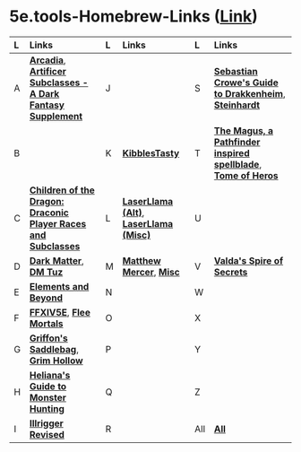 # 5e.tools-Homebrew-Links ([**Link**](https://docs.google.com/spreadsheets/d/1zeLnZSwFd0Lbjg6paeCiklPcaT9WTQRIckyWTOHIbqA/edit?usp=sharing))





| L | Links | L | Links | L | Links |
| :-- | :-- | :-- | :-- | :-- | :-- |
| A | [**Arcadia**](https://5e.tools/index.html#blankhash,loadextprerelease:uaclassfeaturevariants,loadexthomebrew:Ar1~Ar2~Ar3~Ar4~Ar5~Ar6~Ar7~Ar8~Arcadia9~Arcadia10~Arcadia19~Ar20~Arcadia21~Arcadia27), [**Artificer Subclasses - A Dark Fantasy Supplement**](https://5e.tools/index.html#blankhash,loadextprerelease:uaclassfeaturevariants,loadexthomebrew:ASDFS) | J |  | S | [**Sebastian Crowe's Guide to Drakkenheim**](https://5e.tools/index.html#blankhash,loadextprerelease:uaclassfeaturevariants,loadexthomebrew:SCGtD), [**Steinhardt**](https://5e.tools/index.html#blankhash,loadextprerelease:uaclassfeaturevariants,loadexthomebrew:SGttEH~HoS) |
| B |  | K | [**KibblesTasty**](https://5e.tools/index.html#blankhash,loadextprerelease:uaclassfeaturevariants,loadexthomebrew:KT%3aAMF~Divine%20Agent~DoggoSidekick~KTFfF~KibblesTasty%3aBMS~KibblesGenericElementalSpells~KSB~KTKCG~ktp~ktw~KibbleInventor~KTSS~KT%3aO~KT%3aVSCO~KibDragonPatron) | T | [**The Magus, a Pathfinder inspired spellblade**](https://5e.tools/index.html#blankhash,loadextprerelease:uaclassfeaturevariants,loadexthomebrew:RannieryJesuinoTheMagus), [**Tome of Heros**](https://5e.tools/index.html#blankhash,loadextprerelease:uaclassfeaturevariants,loadexthomebrew:ToH) |
| C | [**Children of the Dragon: Draconic Player Races and Subclasses**](https://5e.tools/index.html#blankhash,loadextprerelease:uaclassfeaturevariants,loadexthomebrew:CotDDPRaS) | L | [**LaserLlama (Alt)**](https://5e.tools/index.html#blankhash,loadextprerelease:uaclassfeaturevariants,loadexthomebrew:LLAART~LLAB~LLABrd~LLABH~LLAF~LLAM~LLAPal~LLAR~LLARo~LLASorc~LLWrc~llasio~llspell~LLABBK), [**LaserLlama (Misc)**](https://5e.tools/index.html#blankhash,loadextprerelease:uaclassfeaturevariants,loadexthomebrew:LLC~LL%3aDC~HalfDwarf~LL%3aBC~llfafs~LLMC~LLMT~llbarb~LLRA~OWP~LLPSO~LLSav~LLSH%3aE~LLPS~LLVessel~LLAW) | U |  |
| D | [**Dark Matter**](https://5e.tools/index.html#blankhash,loadextprerelease:uaclassfeaturevariants,loadexthomebrew:darkmatter), [**DM Tuz**](https://5e.tools/index.html#blankhash,loadextprerelease:uaclassfeaturevariants,loadexthomebrew:DarkestDungeon-HorrorsoftheDark~DMTuzHolstaur~DMTuzLamia~DMTuzSlimeFolk~DMTuzSlimeFolkVariant2023~DarkestDungeon-HorrorsoftheDark~DMTuzHolstaur~DMTuzLamia~DMTuzSlimeFolk~DMTuzSlimeFolkVariant2023) | M | [**Matthew Mercer**](https://5e.tools/index.html#blankhash,loadextprerelease:uaclassfeaturevariants,loadexthomebrew:BloodHunter~BH2020~BH2022~MercerMaestro~CorruptionRules~MercerGunslinger~Lingering%20Soul~MercerOotOS~TalDorei~WotCS), [**Misc**](https://5e.tools/index.html#blankhash,loadextprerelease:uaclassfeaturevariants,loadexthomebrew:llmc%3ae~llaf%3ae~llaart%3ae~ktwe~llsave~llaroe~kibblestasty%3acc~llaw%3ae~llabe~llasorcorc%3ae~llar%3ae~llam%3ae~sgtteh-hos~teb%3asv~teb%3asr) | V | [**Valda's Spire of Secrets**](https://5e.tools/index.html#blankhash,loadextprerelease:uaclassfeaturevariants,loadexthomebrew:VSS) |
| E | [**Elements and Beyond**](https://5e.tools/index.html#blankhash,loadextprerelease:uaclassfeaturevariants,loadexthomebrew:TEB) | N |  | W |  |
| F | [**FFXIV5E**](https://5e.tools/index.html#blankhash,loadextprerelease:uaclassfeaturevariants,loadexthomebrew:FFXIV), [**Flee Mortals**](https://5e.tools/index.html#blankhash,loadextprerelease:uaclassfeaturevariants,loadexthomebrew:fleemortals) | O |  | X |  |
| G | [**Griffon's Saddlebag**](https://5e.tools/index.html#blankhash,loadextprerelease:uaclassfeaturevariants,loadexthomebrew:TGS~tgs1~GriffonsSaddlebag2~GriffonsSaddlebag3~GriffonsSaddlebag4), [**Grim Hollow**](https://5e.tools/index.html#blankhash,loadextprerelease:uaclassfeaturevariants,loadexthomebrew:GrimHollowPlayerPack~GH~GHMG~GHPG) | P |  | Y |  |
| H | [**Heliana's Guide to Monster Hunting**](https://5e.tools/index.html#blankhash,loadextprerelease:uaclassfeaturevariants,loadexthomebrew:HelianasGuidetoMonsterHunting) | Q |  | Z |  |
| I | [**Illrigger Revised**](https://5e.tools/index.html#blankhash,loadextprerelease:uaclassfeaturevariants,loadexthomebrew:IllriggerRevised) | R |  | All | [**All**](https://5e.tools/index.html#blankhash,loadextprerelease:uaclassfeaturevariants,loadexthomebrew:Ar1~Ar2~Ar3~Ar4~Ar5~Ar6~Ar7~Ar8~Arcadia9~Arcadia10~Arcadia19~Ar20~Arcadia21~Arcadia27~ASDFS~CotDDPRaS~darkmatter~DarkestDungeon-HorrorsoftheDark~DMTuzHolstaur~DMTuzLamia~DMTuzSlimeFolk~DMTuzSlimeFolkVariant2023~DarkestDungeon-HorrorsoftheDark~DMTuzHolstaur~DMTuzLamia~DMTuzSlimeFolk~DMTuzSlimeFolkVariant2023~TEB~FFXIV~fleemortals~TGS~tgs1~GriffonsSaddlebag2~GriffonsSaddlebag3~GriffonsSaddlebag4~GrimHollowPlayerPack~GH~GHMG~GHPG~HelianasGuidetoMonsterHunting~IllriggerRevised~KT%3aAMF~Divine%20Agent~DoggoSidekick~KTFfF~KibblesTasty%3aBMS~KibblesGenericElementalSpells~KSB~KTKCG~ktp~ktw~KibbleInventor~KTSS~KT%3aO~KT%3aVSCO~KibDragonPatron~LLAART~LLAB~LLABrd~LLABH~LLAF~LLAM~LLAPal~LLAR~LLARo~LLASorc~LLWrc~llasio~llspell~LLABBK~LLC~LL%3aDC~HalfDwarf~LL%3aBC~llfafs~LLMC~LLMT~llbarb~LLRA~OWP~LLPSO~LLSav~LLSH%3aE~LLPS~LLVessel~LLAW~BloodHunter~BH2020~BH2022~MercerMaestro~CorruptionRules~MercerGunslinger~Lingering%20Soul~MercerOotOS~TalDorei~WotCS~llmc%3ae~llaf%3ae~llaart%3ae~ktwe~llsave~llaroe~kibblestasty%3acc~llaw%3ae~llabe~llasorcorc%3ae~llar%3ae~llam%3ae~sgtteh-hos~teb%3asv~teb%3asr~SCGtD~SGttEH~HoS~RannieryJesuinoTheMagus~ToH~VSS) |


<!--


| Links |
| :-- |
| [**Arcadia**](https://5e.tools/index.html#blankhash,loadextprerelease:uaclassfeaturevariants,loadexthomebrew:Ar1~Ar2~Ar3~Ar4~Ar5~Ar6~Ar7~Ar8~Arcadia9~Arcadia10~Arcadia19~Ar20~Arcadia21~Arcadia27), [**Artificer Subclasses - A Dark Fantasy Supplement**](https://5e.tools/index.html#blankhash,loadextprerelease:uaclassfeaturevariants,loadexthomebrew:ASDFS) |
| [**Children of the Dragon: Draconic Player Races and Subclasses**](https://5e.tools/index.html#blankhash,loadextprerelease:uaclassfeaturevariants,loadexthomebrew:CotDDPRaS) |
| [**Dark Matter**](https://5e.tools/index.html#blankhash,loadextprerelease:uaclassfeaturevariants,loadexthomebrew:darkmatter), [**DM Tuz**](https://5e.tools/index.html#blankhash,loadextprerelease:uaclassfeaturevariants,loadexthomebrew:DarkestDungeon-HorrorsoftheDark~DMTuzHolstaur~DMTuzLamia~DMTuzSlimeFolk~DMTuzSlimeFolkVariant2023) |
| [**Elements and Beyond**](https://5e.tools/index.html#blankhash,loadextprerelease:uaclassfeaturevariants,loadexthomebrew:TEB) |
| [**FFXIV5E**](https://5e.tools/index.html#blankhash,loadextprerelease:uaclassfeaturevariants,loadexthomebrew:FFXIV) |
| [**Griffon's Saddlebag**](https://5e.tools/index.html#blankhash,loadextprerelease:uaclassfeaturevariants,loadexthomebrew:TGS~tgs1~GriffonsSaddlebag2~GriffonsSaddlebag3~GriffonsSaddlebag4), [**Grim Hollow**](https://5e.tools/index.html#blankhash,loadextprerelease:uaclassfeaturevariants,loadexthomebrew:GrimHollowPlayerPack~GH~GHMG~GHPG) |
| [**Heliana's Guide to Monster Hunting**](https://5e.tools/index.html#blankhash,loadextprerelease:uaclassfeaturevariants,loadexthomebrew:HelianasGuidetoMonsterHunting) |
| [**Illrigger Revised**](https://5e.tools/index.html#blankhash,loadextprerelease:uaclassfeaturevariants,loadexthomebrew:IllriggerRevised) |
| [**KibblesTasty**](https://5e.tools/index.html#blankhash,loadextprerelease:uaclassfeaturevariants,loadexthomebrew:KT%3aAMF~Divine%20Agent~DoggoSidekick~KTFfF~KibblesTasty%3aBMS~KibblesGenericElementalSpells~KSB~KTKCG~ktp~ktw~KibbleInventor~KTSS~KT%3aO~KT%3aVSCO~KibDragonPatron) |
| [**LaserLlama (Alt)**](https://5e.tools/index.html#blankhash,loadextprerelease:uaclassfeaturevariants,loadexthomebrew:LLAART~LLAB~LLABrd~LLABH~LLAF~LLAM~LLAPal~LLAR~LLARo~LLASorc~LLWrc~llasio~LLExploits~llspell~LLABBK), [**LaserLlama (Misc)**](https://5e.tools/index.html#blankhash,loadextprerelease:uaclassfeaturevariants,loadexthomebrew:LLC~LL%3aDC~HalfDwarf~LL%3aBC~llfafs~LLMC~LLMT~llbarb~LLRA~OWP~LLPSO~LLSav~LLSH%3aE~LLPS~LLVessel~LLAW) |
| [**Matthew Mercer**](https://5e.tools/index.html#blankhash,loadextprerelease:uaclassfeaturevariants,loadexthomebrew:BloodHunter~BH2020~BH2022~MercerMaestro~CorruptionRules~MercerGunslinger~Lingering%20Soul~MercerOotOS~TalDorei~WotCS) |
| [**Sebastian Crowe's Guide to Drakkenheim**](https://5e.tools/index.html#blankhash,loadextprerelease:uaclassfeaturevariants,loadexthomebrew:SCGtD), [**Steinhardt**](https://5e.tools/index.html#blankhash,loadextprerelease:uaclassfeaturevariants,loadexthomebrew:SGttEH~SGttEH-HoS) |
| [**The Magus, a Pathfinder inspired spellblade**](https://5e.tools/index.html#blankhash,loadextprerelease:uaclassfeaturevariants,loadexthomebrew:RannieryJesuinoTheMagus), [**Tome of Heros**](https://5e.tools/index.html#blankhash,loadextprerelease:uaclassfeaturevariants,loadexthomebrew:ToH) |
| [**Valda's Spire of Secrets**](https://5e.tools/index.html#blankhash,loadextprerelease:uaclassfeaturevariants,loadexthomebrew:VSS) |
















A
B
C
D
E
F
G
H
I
J
K
L
M
N
O
P
Q
R
S
T
U
V
W
X
Y
Z


A
B
C
D
E
F
G
H
I

J
K
L
M
N
O
P
Q
R

S
T
U
V
W
X
Y
Z







<hr>
<center>

[**Arcadia**](https://5e.tools/index.html#blankhash,loadextprerelease:uaclassfeaturevariants,loadexthomebrew:Ar1~Ar2~Ar3~Ar4~Ar5~Ar6~Ar7~Ar8~Arcadia9~Arcadia10~Arcadia19~Ar20~Arcadia21~Arcadia27), 
[**Artificer Subclasses - A Dark Fantasy Supplement**](https://5e.tools/index.html#blankhash,loadextprerelease:uaclassfeaturevariants,loadexthomebrew:ASDFS), 
[**Children of the Dragon: Draconic Player Races and Subclasses**](https://5e.tools/index.html#blankhash,loadextprerelease:uaclassfeaturevariants,loadexthomebrew:CotDDPRaS), 
[**Dark Matter**](https://5e.tools/index.html#blankhash,loadextprerelease:uaclassfeaturevariants,loadexthomebrew:darkmatter), 
[**DM Tuz**](https://5e.tools/index.html#blankhash,loadextprerelease:uaclassfeaturevariants,loadexthomebrew:DarkestDungeon-HorrorsoftheDark~DMTuzHolstaur~DMTuzLamia~DMTuzSlimeFolk~DMTuzSlimeFolkVariant2023), 
[**Elements and Beyond**](https://5e.tools/index.html#blankhash,loadextprerelease:uaclassfeaturevariants,loadexthomebrew:TEB), 
[**FFXIV5E**](https://5e.tools/index.html#blankhash,loadextprerelease:uaclassfeaturevariants,loadexthomebrew:FFXIV), 
[**Griffon's Saddlebag**](https://5e.tools/index.html#blankhash,loadextprerelease:uaclassfeaturevariants,loadexthomebrew:TGS~tgs1~GriffonsSaddlebag2~GriffonsSaddlebag3~GriffonsSaddlebag4), 
[**Grim Hollow**](https://5e.tools/index.html#blankhash,loadextprerelease:uaclassfeaturevariants,loadexthomebrew:GrimHollowPlayerPack~GH~GHMG~GHPG), 
[**Heliana's Guide to Monster Hunting**](https://5e.tools/index.html#blankhash,loadextprerelease:uaclassfeaturevariants,loadexthomebrew:HelianasGuidetoMonsterHunting), 
[**KibblesTasty**](https://5e.tools/index.html#blankhash,loadextprerelease:uaclassfeaturevariants,loadexthomebrew:KT%3aAMF~Divine%20Agent~DoggoSidekick~KTFfF~KibblesTasty%3aBMS~KibblesGenericElementalSpells~KSB~KTKCG~ktp~ktw~KibbleInventor~KTSS~KT%3aO~KT%3aVSCO~KibDragonPatron), 
[**LaserLlama (Alt)**](https://5e.tools/index.html#blankhash,loadextprerelease:uaclassfeaturevariants,loadexthomebrew:LLAART~LLAB~LLABrd~LLABH~LLAF~LLAM~LLAPal~LLAR~LLARo~LLASorc~LLWrc~llasio~LLExploits~llspell~LLABBK), 
[**LaserLlama (Misc)**](https://5e.tools/index.html#blankhash,loadextprerelease:uaclassfeaturevariants,loadexthomebrew:LLC~LL%3aDC~HalfDwarf~LL%3aBC~llfafs~LLMC~LLMT~llbarb~LLRA~OWP~LLPSO~LLSav~LLSH%3aE~LLPS~LLVessel~LLAW), 
[**Matthew Mercer**](https://5e.tools/index.html#blankhash,loadextprerelease:uaclassfeaturevariants,loadexthomebrew:BloodHunter~BH2020~BH2022~MercerMaestro~CorruptionRules~MercerGunslinger~Lingering%20Soul~MercerOotOS~TalDorei~WotCS), 
[**Steinhardt**](https://5e.tools/index.html#blankhash,loadextprerelease:uaclassfeaturevariants,loadexthomebrew:SGttEH~SGttEH-HoS), 
[**The Magus, a Pathfinder inspired spellblade**](https://5e.tools/index.html#blankhash,loadextprerelease:uaclassfeaturevariants,loadexthomebrew:RannieryJesuinoTheMagus), 
[**Tome of Heros**](https://5e.tools/index.html#blankhash,loadextprerelease:uaclassfeaturevariants,loadexthomebrew:ToH), 
[**Valda's Spire of Secrets**](https://5e.tools/index.html#blankhash,loadextprerelease:uaclassfeaturevariants,loadexthomebrew:VSS)

</center>



[**Arcadia**](https://5e.tools/index.html#blankhash,loadextprerelease:uaclassfeaturevariants,loadexthomebrew:Ar1~Ar2~Ar3~Ar4~Ar5~Ar6~Ar7~Ar8~Arcadia9~Arcadia10~Arcadia19~Ar20~Arcadia21~Arcadia27)
[**Artificer Subclasses - A Dark Fantasy Supplement**](https://5e.tools/index.html#blankhash,loadextprerelease:uaclassfeaturevariants,loadexthomebrew:ASDFS)
[**Children of the Dragon: Draconic Player Races and Subclasses**](https://5e.tools/index.html#blankhash,loadextprerelease:uaclassfeaturevariants,loadexthomebrew:CotDDPRaS)
[**Dark Matter**](https://5e.tools/index.html#blankhash,loadextprerelease:uaclassfeaturevariants,loadexthomebrew:darkmatter)
[**DM Tuz**](https://5e.tools/index.html#blankhash,loadextprerelease:uaclassfeaturevariants,loadexthomebrew:DarkestDungeon-HorrorsoftheDark~DMTuzHolstaur~DMTuzLamia~DMTuzSlimeFolk~DMTuzSlimeFolkVariant2023)
[**Elements and Beyond**](https://5e.tools/index.html#blankhash,loadextprerelease:uaclassfeaturevariants,loadexthomebrew:TEB)
[**FFXIV5E**](https://5e.tools/index.html#blankhash,loadextprerelease:uaclassfeaturevariants,loadexthomebrew:FFXIV)
[**Griffon's Saddlebag**](https://5e.tools/index.html#blankhash,loadextprerelease:uaclassfeaturevariants,loadexthomebrew:TGS~tgs1~GriffonsSaddlebag2~GriffonsSaddlebag3~GriffonsSaddlebag4)
[**Grim Hollow**](https://5e.tools/index.html#blankhash,loadextprerelease:uaclassfeaturevariants,loadexthomebrew:GrimHollowPlayerPack~GH~GHMG~GHPG)
[**KibblesTasty**](https://5e.tools/index.html#blankhash,loadextprerelease:uaclassfeaturevariants,loadexthomebrew:KT%3aAMF~Divine%20Agent~DoggoSidekick~KTFfF~KibblesTasty%3aBMS~KibblesGenericElementalSpells~KSB~KTKCG~ktp~ktw~KibbleInventor~KTSS~KT%3aO~KT%3aVSCO~KibDragonPatron)
[**LaserLlama (Alt)**](https://5e.tools/index.html#blankhash,loadextprerelease:uaclassfeaturevariants,loadexthomebrew:LLAART~LLAB~LLABrd~LLABH~LLAF~LLAM~LLAPal~LLAR~LLARo~LLASorc~LLWrc~llasio~LLExploits~llspell~LLABBK)
[**LaserLlama (Misc)**](https://5e.tools/index.html#blankhash,loadextprerelease:uaclassfeaturevariants,loadexthomebrew:LLC~LL%3aDC~HalfDwarf~LL%3aBC~llfafs~LLMC~LLMT~llbarb~LLRA~OWP~LLPSO~LLSav~LLSH%3aE~LLPS~LLVessel~LLAW)
[**Loot Tavern**](https://5e.tools/index.html#blankhash,loadextprerelease:uaclassfeaturevariants,loadexthomebrew:HelianasGuidetoMonsterHunting)
[**Matthew Mercer**](https://5e.tools/index.html#blankhash,loadextprerelease:uaclassfeaturevariants,loadexthomebrew:BloodHunter~BH2020~BH2022~MercerMaestro~CorruptionRules~MercerGunslinger~Lingering%20Soul~MercerOotOS~TalDorei~WotCS)
[**Steinhardt**](https://5e.tools/index.html#blankhash,loadextprerelease:uaclassfeaturevariants,loadexthomebrew:SGttEH~SGttEH-HoS)
[**The Magus, a Pathfinder inspired spellblade**](https://5e.tools/index.html#blankhash,loadextprerelease:uaclassfeaturevariants,loadexthomebrew:RannieryJesuinoTheMagus)
[**Tome of Heros**](https://5e.tools/index.html#blankhash,loadextprerelease:uaclassfeaturevariants,loadexthomebrew:ToH)
[**Valda's Spire of Secrets**](https://5e.tools/index.html#blankhash,loadextprerelease:uaclassfeaturevariants,loadexthomebrew:VSS)




-->




<!--

| Letter | Link |
| :-- | :-- |
| **A** | [**Arcadia**](https://5e.tools/index.html#blankhash,loadextprerelease:uaclassfeaturevariants,loadexthomebrew:Ar1~Ar2~Ar3~Ar4~Ar5~Ar6~Ar7~Ar8~Arcadia9~Arcadia10~Arcadia19~Ar20~Arcadia21~Arcadia27), [**Artificer Subclasses - A Dark Fantasy Supplement**](https://5e.tools/index.html#blankhash,loadextprerelease:uaclassfeaturevariants,loadexthomebrew:ASDFS) |
| **B** |  |
| **C** | [**Children of the Dragon: Draconic Player Races and Subclasses**](https://5e.tools/index.html#blankhash,loadextprerelease:uaclassfeaturevariants,loadexthomebrew:CotDDPRaS) |
| **D** | [**Dark Matter**](https://5e.tools/index.html#blankhash,loadextprerelease:uaclassfeaturevariants,loadexthomebrew:darkmatter), [**DM Tuz**](https://5e.tools/index.html#blankhash,loadextprerelease:uaclassfeaturevariants,loadexthomebrew:DarkestDungeon-HorrorsoftheDark~DMTuzHolstaur~DMTuzLamia~DMTuzSlimeFolk~DMTuzSlimeFolkVariant2023) |
| **E** | [**Elements and Beyond**](https://5e.tools/index.html#blankhash,loadextprerelease:uaclassfeaturevariants,loadexthomebrew:TEB) |
| **F** | [**FFXIV5E**](https://5e.tools/index.html#blankhash,loadextprerelease:uaclassfeaturevariants,loadexthomebrew:FFXIV) |
| **G** | [**Griffon's Saddlebag**](https://5e.tools/index.html#blankhash,loadextprerelease:uaclassfeaturevariants,loadexthomebrew:TGS~tgs1~GriffonsSaddlebag2~GriffonsSaddlebag3~GriffonsSaddlebag4), [**Grim Hollow**](https://5e.tools/index.html#blankhash,loadextprerelease:uaclassfeaturevariants,loadexthomebrew:GrimHollowPlayerPack~GH~GHMG~GHPG) |
| **H** |  |
| **I** |  |
| **J** |  |
| **K** | [**KibblesTasty**](https://5e.tools/index.html#blankhash,loadextprerelease:uaclassfeaturevariants,loadexthomebrew:KT%3aAMF~Divine%20Agent~DoggoSidekick~KTFfF~KibblesTasty%3aBMS~KibblesGenericElementalSpells~KSB~KTKCG~ktp~ktw~KibbleInventor~KTSS~KT%3aO~KT%3aVSCO~KibDragonPatron) |
| **L** | [**LaserLlama (Alt)**](https://5e.tools/index.html#blankhash,loadextprerelease:uaclassfeaturevariants,loadexthomebrew:LLAART~LLAB~LLABrd~LLABH~LLAF~LLAM~LLAPal~LLAR~LLARo~LLASorc~LLWrc~llasio~LLExploits~llspell~LLABBK), [**LaserLlama (Misc)**](https://5e.tools/index.html#blankhash,loadextprerelease:uaclassfeaturevariants,loadexthomebrew:LLC~LL%3aDC~HalfDwarf~LL%3aBC~llfafs~LLMC~LLMT~llbarb~LLRA~OWP~LLPSO~LLSav~LLSH%3aE~LLPS~LLVessel~LLAW), [**Loot Tavern**](https://5e.tools/index.html#blankhash,loadextprerelease:uaclassfeaturevariants,loadexthomebrew:HelianasGuidetoMonsterHunting) |
| **M** | [**Matthew Mercer**](https://5e.tools/index.html#blankhash,loadextprerelease:uaclassfeaturevariants,loadexthomebrew:BloodHunter~BH2020~BH2022~MercerMaestro~CorruptionRules~MercerGunslinger~Lingering%20Soul~MercerOotOS~TalDorei~WotCS) |
| **N** |  |
| **O** |  |
| **P** |  |
| **Q** |  |
| **R** |  |
| **S** | [**Steinhardt**](https://5e.tools/index.html#blankhash,loadextprerelease:uaclassfeaturevariants,loadexthomebrew:SGttEH~SGttEH-HoS) |
| **T** | [**The Magus, a Pathfinder inspired spellblade**](https://5e.tools/index.html#blankhash,loadextprerelease:uaclassfeaturevariants,loadexthomebrew:RannieryJesuinoTheMagus), [**Tome of Heros**](https://5e.tools/index.html#blankhash,loadextprerelease:uaclassfeaturevariants,loadexthomebrew:ToH) |
| **U** |  |
| **V** | [**Valda's Spire of Secrets**](https://5e.tools/index.html#blankhash,loadextprerelease:uaclassfeaturevariants,loadexthomebrew:VSS) |
| **W** |  |
| **X** |  |
| **Y** |  |
| **Z** |  |



| Source⠀⠀⠀⠀⠀⠀⠀⠀⠀⠀⠀⠀⠀⠀⠀⠀⠀⠀⠀⠀⠀⠀⠀⠀⠀⠀⠀⠀⠀⠀⠀⠀⠀⠀⠀⠀⠀⠀⠀⠀ | URL |
| :-- | :-- |
| **Arcadia** | https://5e.tools/index.html#blankhash,loadextprerelease:uaclassfeaturevariants,loadexthomebrew:Ar1~Ar2~Ar3~Ar4~Ar5~Ar6~Ar7~Ar8~Arcadia9~Arcadia10~Arcadia19~Ar20~Arcadia21~Arcadia27 |
| **Artificer Subclasses - A Dark Fantasy Supplement** | https://5e.tools/index.html#blankhash,loadextprerelease:uaclassfeaturevariants,loadexthomebrew:ASDFS |
| **Children of the Dragon: Draconic Player Races and Subclasses** | https://5e.tools/index.html#blankhash,loadextprerelease:uaclassfeaturevariants,loadexthomebrew:CotDDPRaS |
| **Dark Matter** | https://5e.tools/index.html#blankhash,loadextprerelease:uaclassfeaturevariants,loadexthomebrew:darkmatter |
| **DM Tuz** | https://5e.tools/index.html#blankhash,loadextprerelease:uaclassfeaturevariants,loadexthomebrew:DarkestDungeon-HorrorsoftheDark~DMTuzHolstaur~DMTuzLamia~DMTuzSlimeFolk~DMTuzSlimeFolkVariant2023 |
| **Elements and Beyond** | https://5e.tools/index.html#blankhash,loadextprerelease:uaclassfeaturevariants,loadexthomebrew:TEB |
| **FFXIV5E** | https://5e.tools/index.html#blankhash,loadextprerelease:uaclassfeaturevariants,loadexthomebrew:FFXIV |
**Griffon's Saddlebag** | https://5e.tools/index.html#blankhash,loadextprerelease:uaclassfeaturevariants,loadexthomebrew:TGS~tgs1~GriffonsSaddlebag2~GriffonsSaddlebag3~GriffonsSaddlebag4 |
| **Grim Hollow** | https://5e.tools/index.html#blankhash,loadextprerelease:uaclassfeaturevariants,loadexthomebrew:GrimHollowPlayerPack~GH~GHMG~GHPG |
| **KibblesTasty** | https://5e.tools/index.html#blankhash,loadextprerelease:uaclassfeaturevariants,loadexthomebrew:KT%3aAMF~Divine%20Agent~DoggoSidekick~KTFfF~KibblesTasty%3aBMS~KibblesGenericElementalSpells~KSB~KTKCG~ktp~ktw~KibbleInventor~KTSS~KT%3aO~KT%3aVSCO~KibDragonPatron |
| **LaserLlama (Alt)** | https://5e.tools/index.html#blankhash,loadextprerelease:uaclassfeaturevariants,loadexthomebrew:LLAART~LLAB~LLABrd~LLABH~LLAF~LLAM~LLAPal~LLAR~LLARo~LLASorc~LLWrc~llasio~LLExploits~llspell~LLABBK |
| **LaserLlama (Misc)** | https://5e.tools/index.html#blankhash,loadextprerelease:uaclassfeaturevariants,loadexthomebrew:LLC~LL%3aDC~HalfDwarf~LL%3aBC~llfafs~LLMC~LLMT~llbarb~LLRA~OWP~LLPSO~LLSav~LLSH%3aE~LLPS~LLVessel~LLAW |
| **Loot Tavern** | https://5e.tools/index.html#blankhash,loadextprerelease:uaclassfeaturevariants,loadexthomebrew:HelianasGuidetoMonsterHunting |
| **Matthew Mercer** | https://5e.tools/index.html#blankhash,loadextprerelease:uaclassfeaturevariants,loadexthomebrew:BloodHunter~BH2020~BH2022~MercerMaestro~CorruptionRules~MercerGunslinger~Lingering%20Soul~MercerOotOS~TalDorei~WotCS |
| **Steinhardt** | https://5e.tools/index.html#blankhash,loadextprerelease:uaclassfeaturevariants,loadexthomebrew:SGttEH~SGttEH-HoS |
| **The Magus, a Pathfinder inspired spellblade** | https://5e.tools/index.html#blankhash,loadextprerelease:uaclassfeaturevariants,loadexthomebrew:RannieryJesuinoTheMagus |
| **Tome of Heros** | https://5e.tools/index.html#blankhash,loadextprerelease:uaclassfeaturevariants,loadexthomebrew:ToH |
| **Valda's Spire of Secrets** | https://5e.tools/index.html#blankhash,loadextprerelease:uaclassfeaturevariants,loadexthomebrew:VSS |
-->








